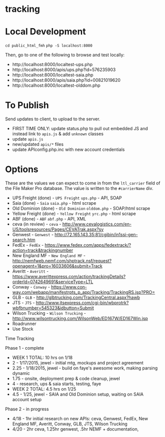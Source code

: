 # tracking

# Local Development

`cd public_html_fmh`
`php -S localhost:8000`

Then, go to one of the following to browse and test locally:

* http://localhost:8000/localtest-ups.php
 * http://localhost:8000/apis/ups.php?id=576235903
* http://localhost:8000/localtest-saia.php
 * http://localhost:8000/apis/saia.php?id=00821019620
* http://localhost:8000/localtest-olddom.php


# To Publish

Send updates to client, to upload to the server.

* FIRST TIME ONLY: update status.php to pull out embedded JS and instead link to `apis.js` & add `unknown` classes
* update `apis.js`
* new/updated `apis/*` files
* update APIconfig.php.inc with new account credentials

# Options

These are the values we can expect to come in from the `ltl_carrier` field of the File Maker Pro database. The value is written to the `#carrierName` div.

* UPS Freight (done) -  `UPS Freight` `ups.php` - API, SOAP
* Saia (done) - `Saia` `saia.php` - html scrape
* Old Dominion (done) - `Old Dominion` `olddom.php` - SOAP/html scrape
* Yellow Freight (done) - `Yellow Freight` `yrc.php` - html scrape
* ABF (done) - `ABF` `abf.php` - API, XML
* ceva (in review) - `ceva` - http://www.cevalogistics.com/en-US/toolsresources/Pages/CEVATrak.aspx?sv
* Genwest - `Genwest` - http://72.165.143.35:81/cgibin/in1ssi-gen-search.htm
* FedEx - `FedEx` - https://www.fedex.com/apps/fedextrack/?action=track&trackingnumber
* New England MF - `New England MF` - http://nemfweb.nemf.com/shptrack.nsf/request?openagent=1&pro=16033606&submit=Track
* Averitt - `Averitt` - https://www.averittexpress.com/action/trackingDetails?orderId=0742649691&serviceType=LTL
* Conway - `Conway` - https://www.con-way.com/webapp/manifestrpts_p_app/Tracking/TrackingRS.jsp?PRO=
* GLB - `GLB` - http://glbtrucking.com/TrackingCentral.aspx?hawb
* JTS - `JTS` - http://www.jtsexpress.com/cgi-bin/wbprotrk?wbfbnumber=545323&idbutton=Submit
* Wilson Trucking - `Wilson Trucking` - http://www.wilsontrucking.com/WilsonWeb/ED167W/ED167Win.jsp
* Roadrunner
* Use Stock

Time Tracking

Phase 1 - complete
* WEEK 1 TOTAL: 10 hrs on 1/18
 * 2 - 1/17/2015, jewel - initial mtg, mockups and project agreement
 * 2.25 - 1/18/2015, jewel - build on faye's awesome work, making parsing dynamic 
 * 1.75 - onsite, deployment prep & code cleanup, jewel
 * 4 - research, ups & saia starts, testing, faye
* WEEK 2 TOTAL: 4.5 hrs on 1/25
 * 4.5 - 1/25, jewel - SAIA and Old Dominion setup, waiting on SAIA account setup

Phase 2 - in progress
* 4/18 - 1hr initial research on new APIs: ceva, Genwest, FedEx, New England MF, Averitt, Conway, GLB, JTS, Wilson Trucking
* 4/20 - 2hr ceva, 1.25hr genwest, .5hr NEMF + documentation, 

